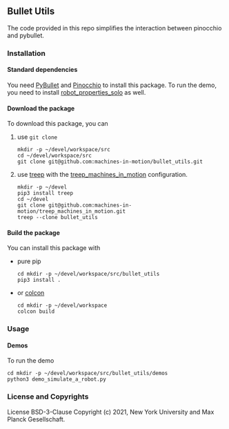 Bullet Utils
------

The code provided in this repo simplifies the interaction between pinocchio and pybullet.

### Installation

#### Standard dependencies

You need [PyBullet](https://github.com/bulletphysics/bullet3) and [Pinocchio](https://github.com/stack-of-tasks/pinocchio) to install this package. To run the demo, you need to install [robot_properties_solo](https://github.com/open-dynamic-robot-initiative/robot_properties_solo) as well.

#### Download the package

To download this package, you can

1. use `git clone`  
    ```
    mkdir -p ~/devel/workspace/src
    cd ~/devel/workspace/src
    git clone git@github.com:machines-in-motion/bullet_utils.git
    ```

2. use [treep](https://gitlab.is.tue.mpg.de/amd-clmc/treep) with the [treep_machines_in_motion](https://github.com/machines-in-motion/treep_machines_in_motion) configuration.  
    ```
    mkdir -p ~/devel
    pip3 install treep
    cd ~/devel
    git clone git@github.com:machines-in-motion/treep_machines_in_motion.git
    treep --clone bullet_utils
    ```

#### Build the package

You can install this package with 
- pure pip  
    ```
    cd mkdir -p ~/devel/workspace/src/bullet_utils
    pip3 install .
    ```

- or [colcon](https://github.com/machines-in-motion/machines-in-motion.github.io/wiki/use_colcon)  
    ```
    cd mkdir -p ~/devel/workspace
    colcon build
    ```

### Usage

#### Demos

To run the demo
```
cd mkdir -p ~/devel/workspace/src/bullet_utils/demos
python3 demo_simulate_a_robot.py
```

### License and Copyrights

License BSD-3-Clause
Copyright (c) 2021, New York University and Max Planck Gesellschaft.



